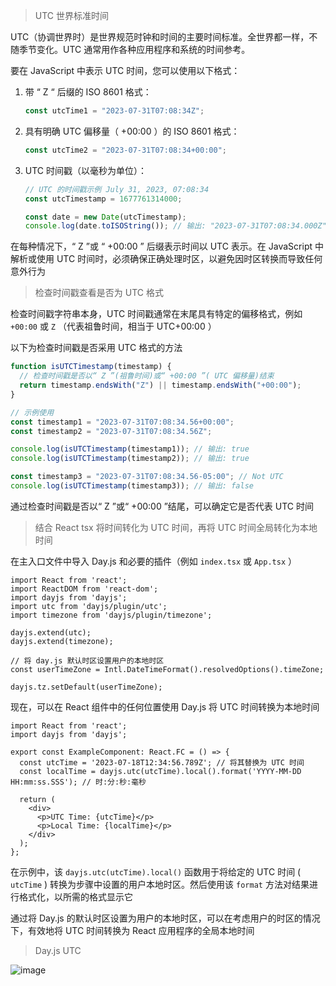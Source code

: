 >UTC 世界标准时间

UTC（协调世界时）是世界规范时钟和时间的主要时间标准。全世界都一样，不随季节变化。UTC 通常用作各种应用程序和系统的时间参考。

要在 JavaScript 中表示 UTC 时间，您可以使用以下格式：



1. 带 “ Z “ 后缀的 ISO 8601 格式：

   ```js
   const utcTime1 = "2023-07-31T07:08:34Z";
   ```

   

2. 具有明确 UTC 偏移量（ +00:00 ）的 ISO 8601 格式：

   ```js
   const utcTime2 = "2023-07-31T07:08:34+00:00";
   ```

   

3. UTC 时间戳（以毫秒为单位）：

   ```js
   // UTC 的时间戳示例 July 31, 2023, 07:08:34 
   const utcTimestamp = 1677761314000;  
   
   const date = new Date(utcTimestamp);
   console.log(date.toISOString()); // 输出: "2023-07-31T07:08:34.000Z"
   
   ```

   

在每种情况下，“ Z ”或 “ +00:00 ” 后缀表示时间以 UTC 表示。在 JavaScript 中解析或使用 UTC 时间时，必须确保正确处理时区，以避免因时区转换而导致任何意外行为



> 检查时间戳查看是否为 UTC 格式

检查时间戳字符串本身，UTC 时间戳通常在末尾具有特定的偏移格式，例如 `+00:00`  或 `Z` （代表祖鲁时间，相当于 UTC+00:00 ）

以下为检查时间戳是否采用 UTC 格式的方法

```js
function isUTCTimestamp(timestamp) {
  // 检查时间戳是否以“ Z ”(祖鲁时间)或“ +00:00 ”( UTC 偏移量)结束
  return timestamp.endsWith("Z") || timestamp.endsWith("+00:00");
}

// 示例使用
const timestamp1 = "2023-07-31T07:08:34.56+00:00";
const timestamp2 = "2023-07-31T07:08:34.56Z";

console.log(isUTCTimestamp(timestamp1)); // 输出: true
console.log(isUTCTimestamp(timestamp2)); // 输出: true

const timestamp3 = "2023-07-31T07:08:34.56-05:00"; // Not UTC
console.log(isUTCTimestamp(timestamp3)); // 输出: false

```

通过检查时间戳是否以“ Z ”或“ +00:00 ”结尾，可以确定它是否代表 UTC 时间



> 结合 React tsx 将时间转化为 UTC 时间，再将 UTC 时间全局转化为本地时间

在主入口文件中导入 Day.js 和必要的插件（例如 `index.tsx`  或 `App.tsx`  ）

```tsx
import React from 'react';
import ReactDOM from 'react-dom';
import dayjs from 'dayjs';
import utc from 'dayjs/plugin/utc';
import timezone from 'dayjs/plugin/timezone';

dayjs.extend(utc);
dayjs.extend(timezone);

// 将 day.js 默认时区设置用户的本地时区
const userTimeZone = Intl.DateTimeFormat().resolvedOptions().timeZone;

dayjs.tz.setDefault(userTimeZone);

```



现在，可以在 React 组件中的任何位置使用 Day.js 将 UTC 时间转换为本地时间

```tsx
import React from 'react';
import dayjs from 'dayjs';

export const ExampleComponent: React.FC = () => {
  const utcTime = '2023-07-18T12:34:56.789Z'; // 将其替换为 UTC 时间
  const localTime = dayjs.utc(utcTime).local().format('YYYY-MM-DD HH:mm:ss.SSS'); // 时:分:秒:毫秒

  return (
    <div>
      <p>UTC Time: {utcTime}</p>
      <p>Local Time: {localTime}</p>
    </div>
  );
};

```



在示例中，该 `dayjs.utc(utcTime).local()` 函数用于将给定的 UTC 时间 ( `utcTime` ) 转换为步骤中设置的用户本地时区。然后使用该 `format` 方法对结果进行格式化，以所需的格式显示它

通过将 Day.js 的默认时区设置为用户的本地时区，可以在考虑用户的时区的情况下，有效地将 UTC 时间转换为 React 应用程序的全局本地时间



> Day.js UTC

![image](https://github.com/htllog/StudyNotes/assets/118370026/3e640a2c-f199-4280-9509-1b050a141947)

